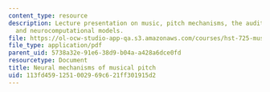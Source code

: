 ```yaml
---
content_type: resource
description: Lecture presentation on music, pitch mechanisms, the auditory system,
  and neurocomputational models.
file: https://ol-ocw-studio-app-qa.s3.amazonaws.com/courses/hst-725-music-perception-and-cognition-spring-2009/113fd4591251002969c621ff301915d2_MITHST_725S09_lec05_pitchmech.pdf
file_type: application/pdf
parent_uid: 5738a32e-91e6-38d9-b04a-a428a6dce0fd
resourcetype: Document
title: Neural mechanisms of musical pitch
uid: 113fd459-1251-0029-69c6-21ff301915d2
---
```

